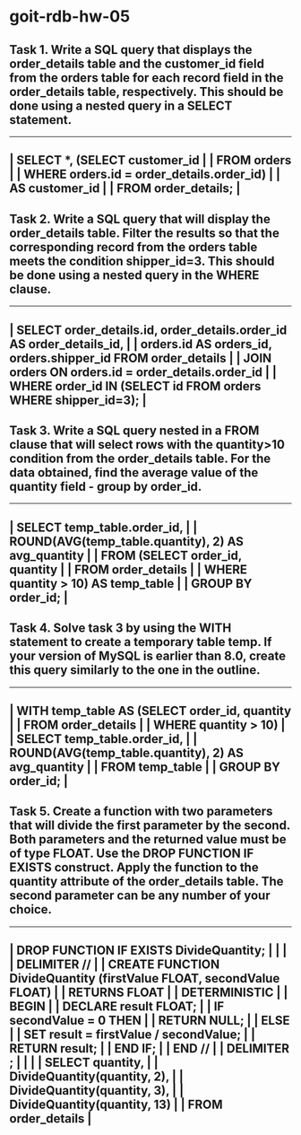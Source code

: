 # goit-rdb-hw-05

## Task 1. Write a SQL query that displays the order_details table and the customer_id field from the orders table for each record field in the order_details table, respectively. This should be done using a nested query in a SELECT statement.
----------------------------------------------------------
|	SELECT *, (SELECT customer_id                          |
|	           FROM orders                                 |
|	           WHERE orders.id = order_details.order_id)   |
|	AS customer_id                                         |
|	FROM order_details;                                    |
----------------------------------------------------------

## Task 2. Write a SQL query that will display the order_details table. Filter the results so that the corresponding record from the orders table meets the condition shipper_id=3. This should be done using a nested query in the WHERE clause.
-------------------------------------------------------------------------
|  SELECT order_details.id, order_details.order_id AS order_details_id, |
|         orders.id AS orders_id, orders.shipper_id FROM order_details  |
|  JOIN orders ON orders.id = order_details.order_id                    |
|  WHERE order_id IN (SELECT id FROM orders WHERE shipper_id=3);        |
-------------------------------------------------------------------------

## Task 3. Write a SQL query nested in a FROM clause that will select rows with the quantity>10 condition from the order_details table. For the data obtained, find the average value of the quantity field - group by order_id.

---------------------------------------------------------------
|	SELECT temp_table.order_id,                                 |
|	       ROUND(AVG(temp_table.quantity), 2) AS avg_quantity   |
|	FROM (SELECT order_id, quantity                             |
|	      FROM order_details                                    |
|	      WHERE quantity > 10) AS temp_table                    |
|	GROUP BY order_id;                                          |
---------------------------------------------------------------

## Task 4. Solve task 3 by using the WITH statement to create a temporary table temp. If your version of MySQL is earlier than 8.0, create this query similarly to the one in the outline.

--------------------------------------------------------------
|	WITH temp_table AS (SELECT order_id, quantity              |
|		                  FROM order_details                     |
|	                    WHERE quantity > 10)                   |
|	SELECT temp_table.order_id,                                |
|	       ROUND(AVG(temp_table.quantity), 2) AS avg_quantity  |
|	FROM temp_table                                            |
|	GROUP BY order_id;                                         |
--------------------------------------------------------------

## Task 5. Create a function with two parameters that will divide the first parameter by the second. Both parameters and the returned value must be of type FLOAT. Use the DROP FUNCTION IF EXISTS construct. Apply the function to the quantity attribute of the order_details table. The second parameter can be any number of your choice.

------------------------------------------------------------------------
|	DROP FUNCTION IF EXISTS DivideQuantity;                              |
|                                                                      |
|	DELIMITER //                                                         |
|	CREATE FUNCTION DivideQuantity (firstValue FLOAT, secondValue FLOAT) |
|	RETURNS FLOAT                                                        |
|	DETERMINISTIC                                                        |
|	BEGIN                                                                |
|	    DECLARE result FLOAT;                                            |
|	    IF secondValue = 0 THEN                                          |
|	        RETURN NULL;                                                 |
|	    ELSE                                                             |
|	        SET result = firstValue / secondValue;                       |
|	        RETURN result;                                               |
|	    END IF;                                                          |
|	END //                                                               |
|	DELIMITER ;                                                          |
|                                                                      |
|	SELECT quantity,                                                     |
|	       DivideQuantity(quantity, 2),                                  |
|	       DivideQuantity(quantity, 3),                                  |
|	       DivideQuantity(quantity, 13)                                  |
|	FROM order_details                                                   |
------------------------------------------------------------------------
